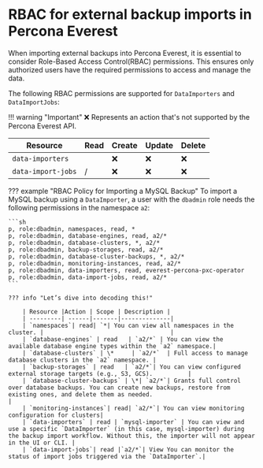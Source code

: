 # RBAC for external backup imports in Percona Everest

When importing external backups into Percona Everest, it is essential to consider Role-Based Access Control(RBAC) permissions. This ensures only authorized users have the required permissions to access and manage the data.


The following RBAC permissions are supported for `DataImporters` and `DataImportJobs`:


!!! warning "Important"
    :x: Represents an action that's not supported by the Percona Everest API.

|**Resource**| **Read**| **Create**| **Update**|**Delete**|
|------------|---------|-----------|-----------|----------|
| `data-importers`|<name>| :x:|:x: | :x:|
| `data-import-jobs`|<namespace>/<db name>| :x:|:x: | :x:|


??? example "RBAC Policy for Importing a MySQL Backup"
    To import a MySQL backup using a `DataImporter`, a user with the `dbadmin` role needs the following permissions in the namespace `a2`:

    ```sh
    p, role:dbadmin, namespaces, read, *
    p, role:dbadmin, database-engines, read, a2/*
    p, role:dbadmin, database-clusters, *, a2/*
    p, role:dbadmin, backup-storages, read, a2/*
    p, role:dbadmin, database-cluster-backups, *, a2/*
    p, role:dbadmin, monitoring-instances, read, a2/*
    p, role:dbadmin, data-importers, read, everest-percona-pxc-operator
    p, role:dbadmin, data-import-jobs, read, a2/*
    ```

    ??? info "Let’s dive into decoding this!"

        | Resource |Action | Scope | Description |
        | ---------| ------|-------|--------------|
        | `namespaces`| read| `*| You can view all namespaces in the cluster. |                                    |
        | `database-engines` | read   | `a2/*` | You can view the available database engine types within the `a2` namespace.|
        | `database-clusters` | \*     | `a2/*`  | Full access to manage database clusters in the `a2` namespace. |
        | `backup-storages` | read   | `a2/*`| You can view configured external storage targets (e.g., S3, GCS).          |
        | `database-cluster-backups` | \*| `a2/*`| Grants full control over database backups. You can create new backups, restore from existing ones, and delete them as needed.                                             |
        | `monitoring-instances`| read| `a2/*`| You can view monitoring configuration for clusters|
        | `data-importers` | read | `mysql-importer` | You can view and use a specific `DataImporter` (in this case, mysql-importer) during the backup import workflow. Without this, the importer will not appear in the UI or CLI. |
        | `data-import-jobs`| read |`a2/*`| View You can monitor the status of import jobs triggered via the `DataImporter`.|

